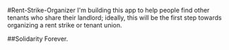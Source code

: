 #Rent-Strike-Organizer
I'm building this app to help people find other tenants who share their landlord; ideally, this will be the first step towards organizing a rent strike or tenant union.

##Solidarity Forever.
